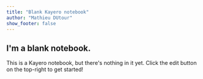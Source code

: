 ```yaml
---
title: "Blank Kayero notebook"
author: "Mathieu DUtour"
show_footer: false
---
```


## I'm a blank notebook.

This is a Kayero notebook, but there's nothing in it yet. Click the edit button on the top-right to get started!
